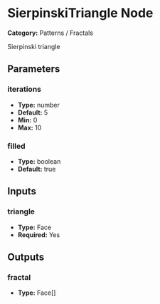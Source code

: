 
# SierpinskiTriangle Node

**Category:** Patterns / Fractals

Sierpinski triangle

## Parameters


### iterations
- **Type:** number
- **Default:** 5
- **Min:** 0
- **Max:** 10



### filled
- **Type:** boolean
- **Default:** true





## Inputs


### triangle
- **Type:** Face
- **Required:** Yes



## Outputs


### fractal
- **Type:** Face[]




